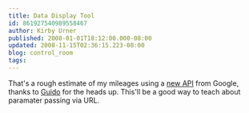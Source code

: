 ```yaml
---
title: Data Display Tool
id: 861927540989558467
author: Kirby Urner
published: 2008-01-01T18:12:00.000-08:00
updated: 2008-11-15T02:36:15.223-08:00
blog: control_room
tags: 
---
```


[](https://blogger.googleusercontent.com/img/b/R29vZ2xl/AVvXsEgx36kTuR_sfVF23aLM-jPIJCSGDuzlgYs8kYCrFcGEhwYCg5oZ0jMhUAgjL-2MPc-KNtjZTrrWGQVUhSsTCVBOK6WidsQXEBMRU1zfzw_LQfLC0Rp6-Am2kXWnV1dLUxNZ1GBk/s1600-h/drivingchart.png)That's a rough estimate of my mileages using a [new API](http://code.google.com/apis/chart/) from Google, thanks to [Guido](http://www.artima.com/weblogs/index.jsp?blogger=guido) for the heads up.  This'll be a good way to teach about paramater passing via URL.